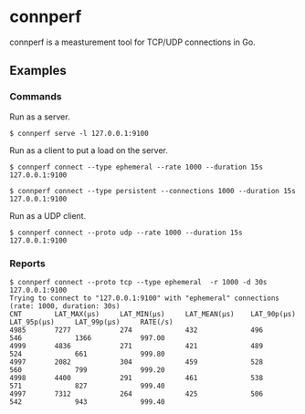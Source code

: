 # connperf

connperf is a measturement tool for TCP/UDP connections in Go.

## Examples

### Commands

Run as a server.

```shell
$ connperf serve -l 127.0.0.1:9100
```

Run as a client to put a load on the server.

```shell
$ connperf connect --type ephemeral --rate 1000 --duration 15s 127.0.0.1:9100
```

```shell
$ connperf connect --type persistent --connections 1000 --duration 15s 127.0.0.1:9100
```

Run as a UDP client.

```shell
$ connperf connect --proto udp --rate 1000 --duration 15s 127.0.0.1:9100
```

### Reports

```shell
$ connperf connect --proto tcp --type ephemeral  -r 1000 -d 30s 127.0.0.1:9100
Trying to connect to "127.0.0.1:9100" with "ephemeral" connections (rate: 1000, duration: 30s)
CNT        LAT_MAX(µs)     LAT_MIN(µs)     LAT_MEAN(µs)    LAT_90p(µs)     LAT_95p(µs)     LAT_99p(µs)     RATE(/s)
4985       7277            274             432             496             546             1366            997.00
4999       4836            271             421             489             524             661             999.80
4997       2082            304             459             528             560             799             999.20
4998       4400            291             461             538             571             827             999.40
4997       7312            264             425             506             542             943             999.40
```
